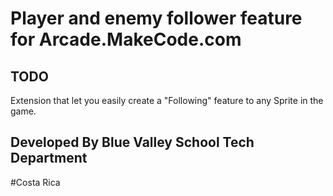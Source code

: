 # Player and enemy follower feature for Arcade.MakeCode.com

## TODO

Extension that let you easily create a "Following" feature to any Sprite in the game.

## Developed By Blue Valley School Tech Department
 #Costa Rica

